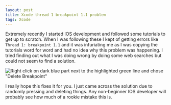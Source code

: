 ```yaml
---
layout: post
title: Xcode thread 1 breakpoint 1.1 problem
tags: Xcode
---
```


Extremely recently I started IOS development and followed some tutorials to get up to scratch. When I was following these I kept of getting errors like `Thread 1: breakpoint 1.1` and it was infuriating me as I was copying the tutorials word for word and had no idea why this problem was happening. I tried finding out what I was doing wrong by doing some web searches but could not seem to find a solution.

![Right click on dark blue part next to the highlighted green line and chose "Delete Breakpoint"](images/xcode-thread-1-breakpoint-1.1.png)

I really hope this fixes it for you. I just came across the solution due to randomly pressing and deleting things. Any non-beginner IOS developer will probably see how much of a rookie mistake this is.
